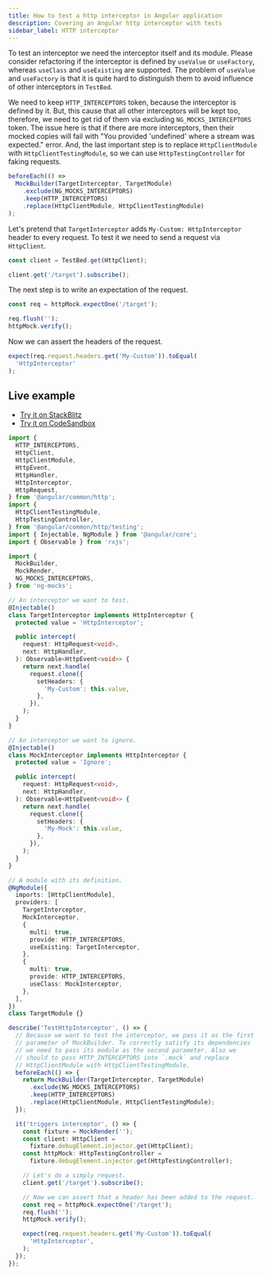 ```yaml
---
title: How to test a http interceptor in Angular application
description: Covering an Angular http interceptor with tests
sidebar_label: HTTP interceptor
---
```


To test an interceptor we need the interceptor itself and its module.
Please consider refactoring if the interceptor is defined by `useValue` or `useFactory`, whereas `useClass` and `useExisting` are supported.
The problem of `useValue` and `useFactory` is that it is quite hard to distinguish them to avoid influence of other interceptors
in `TestBed`.

We need to keep `HTTP_INTERCEPTORS` token, because the interceptor is defined by it.
But, this cause that all other interceptors will be kept too, therefore, we need to get rid of them via excluding `NG_MOCKS_INTERCEPTORS` token.
The issue here is that if there are more interceptors, then their mocked copies will fail
with "You provided 'undefined' where a stream was expected." error.
And, the last important step is to replace `HttpClientModule` with `HttpClientTestingModule`,
so we can use `HttpTestingController` for faking requests.

```ts
beforeEach(() =>
  MockBuilder(TargetInterceptor, TargetModule)
    .exclude(NG_MOCKS_INTERCEPTORS)
    .keep(HTTP_INTERCEPTORS)
    .replace(HttpClientModule, HttpClientTestingModule)
);
```

Let's pretend that `TargetInterceptor` adds `My-Custom: HttpInterceptor` header to every request.
To test it we need to send a request via `HttpClient`.

```ts
const client = TestBed.get(HttpClient);

client.get('/target').subscribe();
```

The next step is to write an expectation of the request.

```ts
const req = httpMock.expectOne('/target');

req.flush('');
httpMock.verify();
```

Now we can assert the headers of the request.

```ts
expect(req.request.headers.get('My-Custom')).toEqual(
  'HttpInterceptor'
);
```

## Live example

- [Try it on StackBlitz](https://stackblitz.com/github/ng-mocks/examples/tree/tests?file=src/examples/TestHttpInterceptor/test.spec.ts&initialpath=%3Fspec%3DTestHttpInterceptor)
- [Try it on CodeSandbox](https://codesandbox.io/s/github/ng-mocks/examples/tree/tests?file=/src/examples/TestHttpInterceptor/test.spec.ts&initialpath=%3Fspec%3DTestHttpInterceptor)

```ts title="https://github.com/ike18t/ng-mocks/blob/master/examples/TestHttpInterceptor/test.spec.ts"
import {
  HTTP_INTERCEPTORS,
  HttpClient,
  HttpClientModule,
  HttpEvent,
  HttpHandler,
  HttpInterceptor,
  HttpRequest,
} from '@angular/common/http';
import {
  HttpClientTestingModule,
  HttpTestingController,
} from '@angular/common/http/testing';
import { Injectable, NgModule } from '@angular/core';
import { Observable } from 'rxjs';

import {
  MockBuilder,
  MockRender,
  NG_MOCKS_INTERCEPTORS,
} from 'ng-mocks';

// An interceptor we want to test.
@Injectable()
class TargetInterceptor implements HttpInterceptor {
  protected value = 'HttpInterceptor';

  public intercept(
    request: HttpRequest<void>,
    next: HttpHandler,
  ): Observable<HttpEvent<void>> {
    return next.handle(
      request.clone({
        setHeaders: {
          'My-Custom': this.value,
        },
      }),
    );
  }
}

// An interceptor we want to ignore.
@Injectable()
class MockInterceptor implements HttpInterceptor {
  protected value = 'Ignore';

  public intercept(
    request: HttpRequest<void>,
    next: HttpHandler,
  ): Observable<HttpEvent<void>> {
    return next.handle(
      request.clone({
        setHeaders: {
          'My-Mock': this.value,
        },
      }),
    );
  }
}

// A module with its definition.
@NgModule({
  imports: [HttpClientModule],
  providers: [
    TargetInterceptor,
    MockInterceptor,
    {
      multi: true,
      provide: HTTP_INTERCEPTORS,
      useExisting: TargetInterceptor,
    },
    {
      multi: true,
      provide: HTTP_INTERCEPTORS,
      useClass: MockInterceptor,
    },
  ],
})
class TargetModule {}

describe('TestHttpInterceptor', () => {
  // Because we want to test the interceptor, we pass it as the first
  // parameter of MockBuilder. To correctly satisfy its dependencies
  // we need to pass its module as the second parameter. Also we
  // should to pass HTTP_INTERCEPTORS into `.mock` and replace
  // HttpClientModule with HttpClientTestingModule.
  beforeEach(() => {
    return MockBuilder(TargetInterceptor, TargetModule)
      .exclude(NG_MOCKS_INTERCEPTORS)
      .keep(HTTP_INTERCEPTORS)
      .replace(HttpClientModule, HttpClientTestingModule);
  });

  it('triggers interceptor', () => {
    const fixture = MockRender('');
    const client: HttpClient =
      fixture.debugElement.injector.get(HttpClient);
    const httpMock: HttpTestingController =
      fixture.debugElement.injector.get(HttpTestingController);

    // Let's do a simply request.
    client.get('/target').subscribe();

    // Now we can assert that a header has been added to the request.
    const req = httpMock.expectOne('/target');
    req.flush('');
    httpMock.verify();

    expect(req.request.headers.get('My-Custom')).toEqual(
      'HttpInterceptor',
    );
  });
});
```
